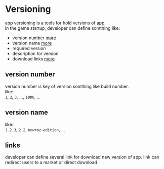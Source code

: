 # Versioning

app versioning is a tools for hold versions of app.  
in the game startup, 
developer can define somthing like:

- version number [more](#version-number)
- version name [more](#version-name)
- required version
- description for version
- download links [more](#links)

## version number
version number is key of version somthing like build number.  
like:  
`1`, `2`, `3`, ..., `1000`, ...

## version name
like:  
`1.2.3`, `2.2`, `nowroz-edition`, ...

## links
developer can define several link for download new version of app.
link can redirect users to a market or direct download